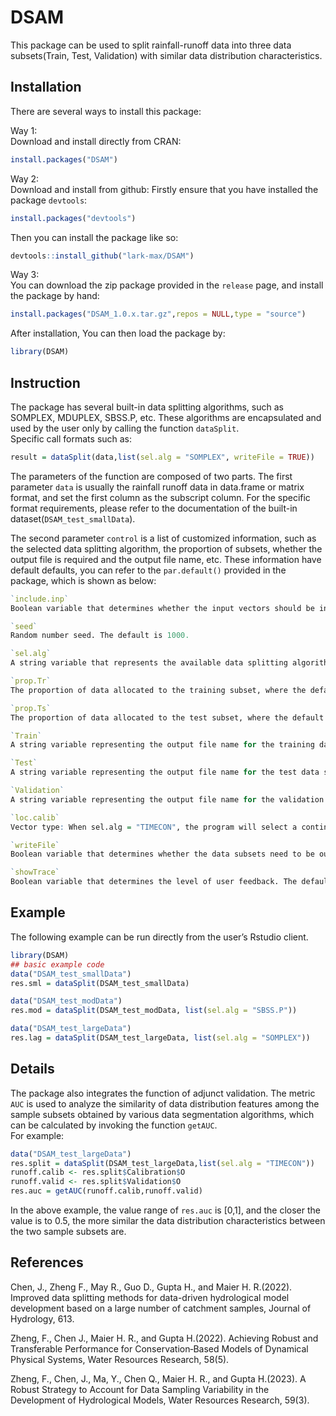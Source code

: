 
<!-- README.md is generated from README.Rmd. Please edit that file -->

# DSAM

<!-- badges: start -->

This package can be used to split rainfall-runoff data into three data
subsets(Train, Test, Validation) with similar data distribution
characteristics. <!-- badges: end -->

## Installation

There are several ways to install this package:

Way 1:  
Download and install directly from CRAN:

``` r
install.packages("DSAM")
```

Way 2:  
Download and install from github: Firstly ensure that you have installed
the package `devtools`:

``` r
install.packages("devtools")
```

Then you can install the package like so:

``` r
devtools::install_github("lark-max/DSAM")
```

Way 3:  
You can download the zip package provided in the `release` page, and
install the package by hand:

``` r
install.packages("DSAM_1.0.x.tar.gz",repos = NULL,type = "source")
```

After installation, You can then load the package by:

``` r
library(DSAM)
```

## Instruction

The package has several built-in data splitting algorithms, such as
SOMPLEX, MDUPLEX, SBSS.P, etc. These algorithms are encapsulated and
used by the user only by calling the function `dataSplit`.  
Specific call formats such as:

``` r
result = dataSplit(data,list(sel.alg = "SOMPLEX", writeFile = TRUE))
```

The parameters of the function are composed of two parts. The first
parameter `data` is usually the rainfall runoff data in data.frame or
matrix format, and set the first column as the subscript column. For the
specific format requirements, please refer to the documentation of the
built-in dataset(`DSAM_test_smallData`).

The second parameter `control` is a list of customized information, such
as the selected data splitting algorithm, the proportion of subsets,
whether the output file is required and the output file name, etc. These
information have default defaults, you can refer to the `par.default()`
provided in the package, which is shown as below:

``` r
`include.inp`   
Boolean variable that determines whether the input vectors should be included during the Euclidean distance calculation. The default is TRUE.

`seed`  
Random number seed. The default is 1000.

`sel.alg`   
A string variable that represents the available data splitting algorithms including "SOMPLEX", "MDUPLEX", "DUPLEX", "SBSS.P", "SS" and "TIMECON". The default is "MDUPLEX".

`prop.Tr`   
The proportion of data allocated to the training subset, where the default is 0.6.

`prop.Ts`   
The proportion of data allocated to the test subset, where the default is 0.2.

`Train` 
A string variable representing the output file name for the training data subset. The default is "Train.txt".

`Test`  
A string variable representing the output file name for the test data subset. The default is "Test.txt".

`Validation`    
A string variable representing the output file name for the validation data subset. The default is "Valid.txt".

`loc.calib` 
Vector type: When sel.alg = "TIMECON", the program will select a continuous time-series data subset from the original data set, where the start and end positions are determined by this vector, with the first and the second value representing the start and end position in percentage of the original dataset. The default is c(0,0.6), implying that the algorithm selects the first 60% of the data from the original dataset.

`writeFile` 
Boolean variable that determines whether the data subsets need to be output or not. The default is FALSE.

`showTrace` 
Boolean variable that determines the level of user feedback. The default is FALSE.
```

## Example

The following example can be run directly from the user’s Rstudio
client.

``` r
library(DSAM)
## basic example code
data("DSAM_test_smallData")
res.sml = dataSplit(DSAM_test_smallData)

data("DSAM_test_modData")
res.mod = dataSplit(DSAM_test_modData, list(sel.alg = "SBSS.P"))

data("DSAM_test_largeData")
res.lag = dataSplit(DSAM_test_largeData, list(sel.alg = "SOMPLEX"))
```

## Details

The package also integrates the function of adjunct validation. The
metric `AUC` is used to analyze the similarity of data distribution
features among the sample subsets obtained by various data segmentation
algorithms, which can be calculated by invoking the function `getAUC`.  
For example:

``` r
data("DSAM_test_largeData")
res.split = dataSplit(DSAM_test_largeData,list(sel.alg = "TIMECON"))
runoff.calib <- res.split$Calibration$O
runoff.valid <- res.split$Validation$O
res.auc = getAUC(runoff.calib,runoff.valid)
```

In the above example, the value range of `res.auc` is \[0,1\], and the
closer the value is to 0.5, the more similar the data distribution
characteristics between the two sample subsets are.

## References

Chen, J., Zheng F., May R., Guo D., Gupta H., and Maier H. R.(2022).
Improved data splitting methods for data-driven hydrological model
development based on a large number of catchment samples, Journal of
Hydrology, 613.

Zheng, F., Chen J., Maier H. R., and Gupta H.(2022). Achieving Robust
and Transferable Performance for Conservation‐Based Models of Dynamical
Physical Systems, Water Resources Research, 58(5).

Zheng, F., Chen, J., Ma, Y., Chen Q., Maier H. R., and Gupta H.(2023). A
Robust Strategy to Account for Data Sampling Variability in the
Development of Hydrological Models, Water Resources Research, 59(3).
